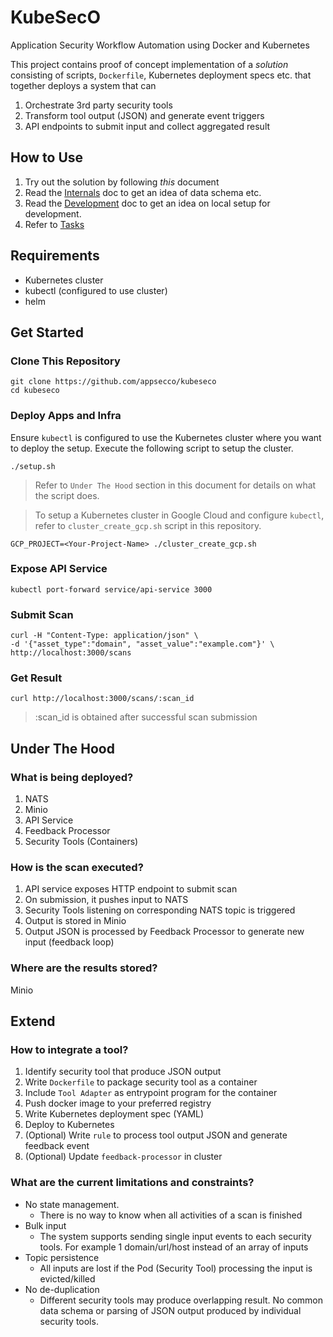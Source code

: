 # KubeSecO
Application Security Workflow Automation using Docker and Kubernetes

This project contains proof of concept implementation of a *solution* consisting of scripts, `Dockerfile`, Kubernetes deployment specs etc. that together deploys a system that can

1. Orchestrate 3rd party security tools
2. Transform tool output (JSON) and generate event triggers
3. API endpoints to submit input and collect aggregated result

## How to Use

1. Try out the solution by following *this* document
2. Read the [Internals](Internals.md) doc to get an idea of data schema etc.
3. Read the [Development](Development.md) doc to get an idea on local setup for development.
4. Refer to [Tasks](Tasks.todo)

## Requirements

* Kubernetes cluster
* kubectl (configured to use cluster)
* helm

## Get Started

### Clone This Repository

```
git clone https://github.com/appsecco/kubeseco
cd kubeseco
```

### Deploy Apps and Infra

Ensure `kubectl` is configured to use the Kubernetes cluster where you want to deploy the setup. Execute the following script to setup the cluster.

```
./setup.sh
```

> Refer to `Under The Hood` section in this document for details on what the script does.

> To setup a Kubernetes cluster in Google Cloud and configure `kubectl`, refer to `cluster_create_gcp.sh` script in this repository.

```
GCP_PROJECT=<Your-Project-Name> ./cluster_create_gcp.sh
```

### Expose API Service

```
kubectl port-forward service/api-service 3000
```

### Submit Scan

```
curl -H "Content-Type: application/json" \
-d '{"asset_type":"domain", "asset_value":"example.com"}' \
http://localhost:3000/scans
```

### Get Result

```
curl http://localhost:3000/scans/:scan_id
```

> :scan_id is obtained after successful scan submission

## Under The Hood

### What is being deployed?

1. NATS
2. Minio
3. API Service
4. Feedback Processor
5. Security Tools (Containers)

### How is the scan executed?

1. API service exposes HTTP endpoint to submit scan
2. On submission, it pushes input to NATS
3. Security Tools listening on corresponding NATS topic is triggered
4. Output is stored in Minio
5. Output JSON is processed by Feedback Processor to generate new input (feedback loop)

### Where are the results stored?

Minio

## Extend 

### How to integrate a tool?

1. Identify security tool that produce JSON output
2. Write `Dockerfile` to package security tool as a container
3. Include `Tool Adapter` as entrypoint program for the container
4. Push docker image to your preferred registry
5. Write Kubernetes deployment spec (YAML)
6. Deploy to Kubernetes
7. (Optional) Write `rule` to process tool output JSON and generate feedback event
8. (Optional) Update `feedback-processor` in cluster

### What are the current limitations and constraints?

* No state management.
  * There is no way to know when all activities of a scan is finished
* Bulk input
  * The system supports sending single input events to each security tools. For example 1 domain/url/host instead of an array of inputs
* Topic persistence
  * All inputs are lost if the Pod (Security Tool) processing the input is evicted/killed
* No de-duplication
  * Different security tools may produce overlapping result. No common data schema or parsing of JSON output produced by individual security tools.
